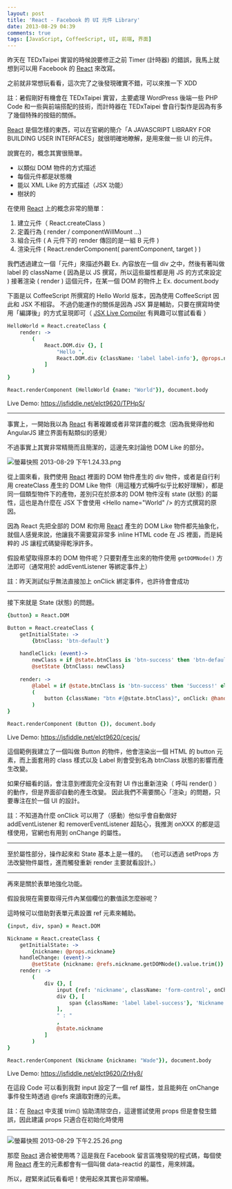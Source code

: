 ```yaml
---
layout: post
title: 'React - Facebook 的 UI 元件 Library'
date: 2013-08-29 04:39
comments: true
tags: [JavaScript, CoffeeScript, UI, 前端, 界面]
---
```

昨天在 TEDxTaipei 實習的時候說要修正之前 Timer (計時器) 的錯誤，我馬上就想到可以用 Facebook 的 [React] 來改寫。

之前就非常想玩看看，這次完了之後發現確實不錯，可以來推一下 XDD

註：暑假剛好有機會在 TEDxTaipei 實習，主要處理 WordPress 後端一些 PHP Code 和一些與前端搭配的技術，而計時器在 TEDxTaipei 會自行製作是因為有多了幾個特殊的按鈕的關係。

<!--more-->

[React] 是個怎樣的東西，可以在官網的簡介「A JAVASCRIPT LIBRARY FOR BUILDING USER INTERFACES」就很明確地瞭解，是用來做一些 UI 的元件。

說實在的，概念其實很簡單。

* 以類似 DOM 物件的方式描述
* 每個元件都是狀態機
* 能以 XML Like 的方式描述（JSX 功能）
* 樹狀的

在使用 [React] 上的概念非常的簡單：

1. 建立元件（ React.createClass ）
2. 定義行為 ( render / componentWillMount ...)
3. 組合元件 ( A 元件下的 render 傳回的是一組 B 元件 )
4. 渲染元件 ( React.renderComponent( parentComponent, target ) )

我們透過建立一個「元件」來描述外觀 Ex. 內容放在一個 div 之中，然後有著叫做 label 的 className ( 因為是以 JS 撰寫，所以這些屬性都是用 JS 的方式來設定 )
接著渲染 ( render ) 這個元件，在某一個 DOM 的物件上 Ex. document.body

下面是以 CoffeeScript 所撰寫的 Hello World 版本，因為使用 CoffeeScript 因此和 JSX 不相容。
不過仍能運作的關係是因為 JSX 算是輔助，只要在撰寫時使用「編譯後」的方式呈現即可（ [JSX Live Compiler](https://facebook.Github.io/react/jsx-compiler.html) 有興趣可以嘗試看看 ）

``` coffeescript
HelloWorld = React.createClass {
    render: -> 
        (
            React.DOM.div {}, [
                "Hello ",
                React.DOM.div {className: 'label label-info'}, @props.name
            ]
        )
}

React.renderComponent (HelloWorld {name: "World"}), document.body
```

Live Demo: https://jsfiddle.net/elct9620/TPHpS/

---

事實上，一開始我以為 [React] 有著複雜或者非常詳盡的概念（因為我覺得他和 AngularJS 建立界面有點類似的感覺）

不過事實上其實非常精簡而且簡潔的，這邊先來討論他 DOM Like 的部分。

![螢幕快照 2013-08-29 下午1.24.33.png](https://user-image.logdown.io/user/52/blog/52/post/95203/D8POboZ3RxSmSrhSJzwX_%E8%9E%A2%E5%B9%95%E5%BF%AB%E7%85%A7%202013-08-29%20%E4%B8%8B%E5%8D%881.24.33.png)

從上圖來看，我們使用 [React] 裡面的 DOM 物件產生的 div 物件，或者是自行利用 createClass 產生的 DOM Like 物件（用這種方式稱呼似乎比較好理解），都是同一個類型物件下的產物，差別只在於原本的 DOM 物件沒有 state (狀態) 的屬性，這也是為什麼在 JSX 下會使用 &lt;Hello name="World" /&gt; 的方式撰寫的原因。

因為 React 先把全部的 DOM 和你用 [React] 產生的 DOM Like 物件都先抽象化，就個人感覺來說，他讓我不需要寫非常多 inline HTML code 在 JS 裡面，而是純粹的 JS 讓程式碼變得乾淨許多。

假設希望取得原本的 DOM 物件呢？只要對產生出來的物件使用 `getDOMNode()` 方法即可（通常用於 addEventListener 等綁定事件上）

註：昨天測試似乎無法直接加上 onClick 綁定事件，也許待會會成功

---

接下來就是 State (狀態) 的問題。

``` coffeescript
{button} = React.DOM

Button = React.createClass {
    getInitialState: ->
        {btnClass: 'btn-default'}
        
    handleClick: (event)->
        newClass = if @state.btnClass is 'btn-success' then 'btn-default' else 'btn-success'
        @setState {btnClass: newClass}
        
    render: ->
        @label = if @state.btnClass is 'btn-success' then 'Success!' else 'Start'
        (
            button {className: "btn #{@state.btnClass}", onClick: @handleClick}, @label 
        )
}

React.renderComponent (Button {}), document.body
```

Live Demo: https://jsfiddle.net/elct9620/cecjs/

這個範例我建立了一個叫做 Button 的物件，他會渲染出一個 HTML 的 button 元素，而上面套用的 class 樣式以及 Label 則會受到名為 btnClass 狀態的影響而產生改變。

如果仔細看的話，會注意到裡面完全沒有對 UI 作出重新渲染（ 呼叫 render() ）的動作，但是界面卻自動的產生改變。
因此我們不需要關心「渲染」的問題，只要專注在於一個 UI 的設計。

註：不知道為什麼 onClick 可以用了（感動）他似乎會自動做好 addEventListener 和 removerEventListener 超貼心，我推測 onXXX 的都是這樣使用，官網也有用到 onChange 的屬性。

---

至於屬性部分，操作起來和 State 基本上是一樣的。
（也可以透過 setProps 方法改變物件屬性，進而觸發重新 render 主要就看設計。）

---

再來是關於表單地強化功能。

假設我現在需要取得元件內某個欄位的數值該怎麼辦呢？

這時候可以借助對表單元素設置 ref 元素來輔助。

``` coffeescript
{input, div, span} = React.DOM

Nickname = React.createClass {
    getInitialState: ->
        {nickname: @props.nickname}
    handleChange: (event)->
        @setState {nickname: @refs.nickname.getDOMNode().value.trim()}
    render: ->
        (
            div {}, [
                input {ref: 'nickname', className: 'form-control', onChange: @handleChange},
                div {}, [
                    span {className: 'label label-success'}, 'Nickname'
                ],
                " : "
                ,
                @state.nickname
            ]
        )
}

React.renderComponent (Nickname {nickname: "Wade"}), document.body
```

Live Demo: https://jsfiddle.net/elct9620/ZrHy8/

在這段 Code 可以看到我對 input 設定了一個 ref 屬性，並且能夠在 onChange 事件發生時透過 @refs 來讀取對應的元素。

註：在 [React] 中支援 trim() 協助清除空白，這邊嘗試使用 props 但是會發生錯誤，因此建議 props 只適合在初始化時使用

---

![螢幕快照 2013-08-29 下午2.25.26.png](https://user-image.logdown.io/user/52/blog/52/post/95203/tuVxapuNTMOL2l3cAYE8_%E8%9E%A2%E5%B9%95%E5%BF%AB%E7%85%A7%202013-08-29%20%E4%B8%8B%E5%8D%882.25.26.png)

那麼 [React] 適合被使用嗎？這是我在 Facebook 留言區塊發現的程式碼，每個使用 [React] 產生的元素都會有一個叫做 data-reactid 的屬性，用來辨識。

所以，趕緊來試玩看看吧！使用起來其實也非常順暢。

[React]: https://facebook.Github.io/react/

